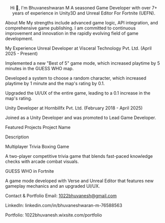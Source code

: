 <div align="center">
<br/>
<br/>

Hi 👋, I'm Bhuvaneshwaran M
A seasoned Game Developer with over 7+ years of experience in Unity3D and Unreal Editor For Fortnite (UEFN).
</div>

About Me
My strengths include advanced game logic, API integration, and comprehensive game publishing. I am committed to continuous improvement and innovation in the rapidly evolving field of game development.

My Experience
Unreal Developer at Visceral Technology Pvt. Ltd. (April 2025 - Present)

Implemented a new "Best of 5" game mode, which increased playtime by 5 minutes in the GUESS WHO map.

Developed a system to choose a random character, which increased playtime by 1 minute and the map's rating by 0.1.

Upgraded the UI/UX of the entire game, leading to a 0.1 increase in the map's rating.

Unity Developer at Hornbillfx Pvt. Ltd. (February 2018 - April 2025)

Joined as a Unity Developer and was promoted to Lead Game Developer.

Featured Projects
Project Name

Description

Multiplayer Trivia Boxing Game

A two-player competitive trivia game that blends fast-paced knowledge checks with arcade combat visuals.

GUESS WHO in Fortnite

A game mode developed with Verse and Unreal Editor that features new gameplay mechanics and an upgraded UI/UX.

Contact & Portfolio
Email: 1022bhuvanesh@gmail.com

LinkedIn: linkedin.com/in/bhuvaneshwaran-m-76588563

Portfolio: 1022bhuvanesh.wixsite.com/portfolio
